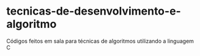 # tecnicas-de-desenvolvimento-e-algoritmo
Códigos feitos em sala para técnicas de algoritmos utilizando a linguagem C 
